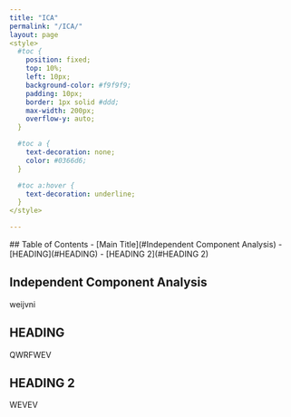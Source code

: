 ```yaml
---
title: "ICA"
permalink: "/ICA/"
layout: page
<style>
  #toc {
    position: fixed;
    top: 10%;
    left: 10px;
    background-color: #f9f9f9;
    padding: 10px;
    border: 1px solid #ddd;
    max-width: 200px;
    overflow-y: auto;
  }

  #toc a {
    text-decoration: none;
    color: #0366d6;
  }

  #toc a:hover {
    text-decoration: underline;
  }
</style>

---
```

<div id="toc">
## Table of Contents
- [Main Title](#Independent Component Analysis)
- [HEADING](#HEADING)
- [HEADING 2](#HEADING 2)
</div>

## Independent Component Analysis
weijvni

## HEADING
QWRFWEV

## HEADING 2
WEVEV
